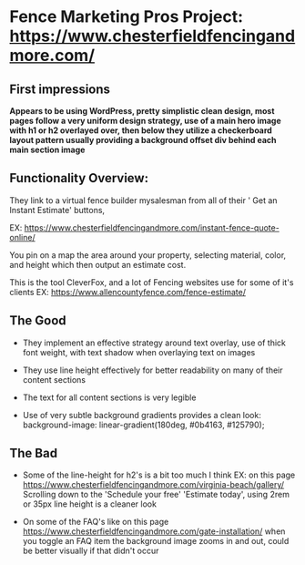 # Fence Marketing Pros Project: https://www.chesterfieldfencingandmore.com/

## First impressions

**Appears to be using WordPress, pretty simplistic clean design, most pages follow a very uniform design strategy, use of a main hero image with h1 or h2 overlayed over, then below they utilize a checkerboard layout pattern usually providing a background offset div behind each main section image**

## Functionality Overview:

They link to a virtual fence builder mysalesman from all of their '
Get an Instant Estimate' buttons,

EX: https://www.chesterfieldfencingandmore.com/instant-fence-quote-online/

You pin on a map the area around your property, selecting material, color, and height which then output an estimate cost.

This is the tool CleverFox, and a lot of Fencing websites use for some of it's clients EX: https://www.allencountyfence.com/fence-estimate/

## The Good

- They implement an effective strategy around text overlay, use of thick font weight, with text shadow when overlaying text on images

- They use line height effectively for better readability on many of their content sections

- The text for all content sections is very legible

- Use of very subtle background gradients provides a clean look: background-image: linear-gradient(180deg, #0b4163, #125790);

## The Bad

- Some of the line-height for h2's is a bit too much I think EX: on this page https://www.chesterfieldfencingandmore.com/virginia-beach/gallery/
  Scrolling down to the 'Schedule your free' 'Estimate today', using 2rem or 35px line height is a cleaner look

- On some of the FAQ's like on this page https://www.chesterfieldfencingandmore.com/gate-installation/ when you toggle an FAQ item the background image zooms in and out, could be better visually if that didn't occur
